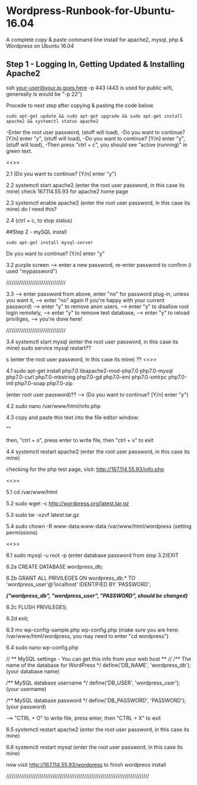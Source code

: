 # Wordpress-Runbook-for-Ubuntu-16.04
A complete copy &amp; paste command line install for apache2, mysql, php &amp; Wordpress on Ubuntu 16.04

## Step 1 - Logging In, Getting Updated & Installing Apache2

ssh your-user@your.ip.goes.here -p 443 (443 is used for public wifi, genereally is would be "-p 22")

Procede to next step after copying & pasting the code below.

```
sudo apt-get update && sudo apt-get upgrade && sudo apt-get install apache2 && systemctl status apache2
```
-Enter the root user password, (stuff will load),
-Do you want to continue? [Y/n] enter "y", (stuff will load),
-Do you want to continue? [Y/n] enter "y", (stuff will load),
-Then press "ctrl + c", you should see "active (running)" in green text.


<<<apache2 install>>>

2.1  (Do you want to continue? [Y/n] enter "y")

2.2 systemctl start apache2 (enter the root user password, in this case its mine) check 167.114.55.93 for apache2 home page

2.3 systemctl enable apache2 (enter the root user password, in this case its mine) do I need this? 

2.4  (ctrl + c, to stop status)

##Step 2 - mySQL install

```
sudo apt-get install mysql-server 
```
Do you want to continue? [Y/n] enter "y"

3.2 purple screen --> enter a new password, re-enter password to confirm (i used "mypassword")

////////////////////////////////

3.3 
 --> enter password from above, enter "no" for password plug-in, unless you want it, 
-->  enter "no" again if you're happy with your current password) --> enter "y" to remove anon users, 
--> enter "y" to disallow root login remotely, --> enter "y" to remove test database,
--> enter "y" to reload priviliges, --> you're done here!

////////////////////////////////

3.4 systemctl start mysql (enter the root user password, in this case its mine) sudo service mysql restart??

s (enter the root user password, in this case its mine)
??
<<<Install PHP>>>

4.1 sudo apt-get install php7.0 libapache2-mod-php7.0 php7.0-mysql php7.0-curl php7.0-mbstring php7.0-gd php7.0-xml php7.0-xmlrpc php7.0-intl php7.0-soap php7.0-zip
	
 (enter root user password)?? --> (Do you want to continue? [Y/n] enter "y")

4.2 sudo nano /var/www/html/info.php 

4.3 copy and paste this text into the file editor window:

"<?php
phpinfo();
?>"

then, "ctrl + o", press enter to write file, then "ctrl + x" to exit

4.4 systemctl restart apache2 (enter the root user password, in this case its mine)

checking for the php test page, visit: http://167.114.55.93/info.php

<<<Install WordPress>>>

5.1 cd /var/www/html

5.2 sudo wget -c http://wordpress.org/latest.tar.gz

5.3 sudo tar -xzvf latest.tar.gz

5.4 sudo chown -R www-data:www-data /var/www/html/wordpress (setting permissions)

<<<creating database in mySQL>>>

6.1 sudo mysql -u root -p (enter database password from step 3.2)EXIT


6.2a CREATE DATABASE wordpress_db; 

6.2b GRANT ALL PRIVILEGES ON wordpress_db.* TO 'wordpress_user'@'localhost' IDENTIFIED BY 'PASSWORD'; 

*****("wordpress_db", "wordpress_user", "PASSWORD", should be changed)*****

6.2c FLUSH PRIVILEGES;

6.2d exit;

6.3 mv wp-config-sample.php wp-config.php (make sure you are here:  /var/www/html/wordpress, you may need to enter "cd wordpress")

6.4 sudo nano wp-config.php

// ** MySQL settings - You can get this info from your web host ** //
/** The name of the database for WordPress */
define('DB_NAME', 'wordpress_db');                (your database name)

/** MySQL database username */
define('DB_USER', 'wordpress_user');              (your username)

/** MySQL database password */
define('DB_PASSWORD', 'PASSWORD');                (your password)

--> "CTRL + O" to write file, press enter, then "CTRL + X" to exit

6.5 systemctl restart apache2 (enter the root user password, in this case its mine)

6.6 systemctl restart mysql (enter the root user password, in this case its mine)




now visit http://167.114.55.93/wordpress to finish wordpress install


/////////////////////////////////////////////////////////////////////////////
